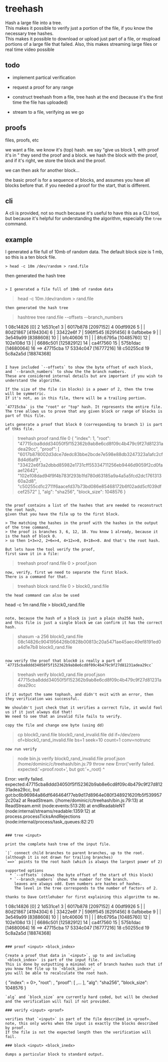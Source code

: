 
# treehash

Hash a large file into a tree.  
This makes it possible to verify just a portion of the file, if you know the necessary tree hashes.  
This makes it possible to download or upload just part of a file, or reupload portions of a large file that failed.
Also, this makes streaming large files or real time video possible

## todo

* implement partical verification

* request a proof for any range

* construct treehash from a file, tree hash at the end (because it's the first time the file has uploaded)

* stream to a file, verifying as we go

## proofs

files, proofs, etc

we want a file. we know it's (top) hash.
we say "give us block 1, with proof it's in <hash>"
they send the proof and a block.
we hash the block with the proof, and if it's right, we store the block and the proof.

we can then ask for another block...

the basic proof is for a sequence of blocks, and assumes you have all blocks before that.
if you needed a proof for the start, that is different.


## cli

A cli is provided, not so much because it's useful to have this as a CLI tool,
but because it's helpful for understanding the algorithm, especially the `tree` command.

## example

I generated a file full of 10mb of random data.
The default block size is 1 mb, so this is a ten block file.

```
> head -c 10m /dev/random > rand.file
```
then generated the hash tree

```

> I generated a file full of 10mb of random data

```
> head -c 10m /dev/random > rand.file
```
then generated the hash tree

```
> hashtree tree rand.file --offsets --branch_numbers

 1             08c14826 [0]
 2           1d531ce1
 3           | 6017b878 [2097152]
 4         00df9926
 5         | | 80d21867 [4194304]
 6         | 33422e6f
 7         |   596ff545 [6291456]
 8       0afbbebe
 9       | |   3e549a99 [8388608]
10       | | bfc40606
11       | | | 8fc6795a [10485760]
12       | 102e108d
13       |   | 6686c501 [12582912]
14       |   ca4f7560
15       |     575b1dac [14680064]
16 ==> 47715cba
17             5334c047 [16777216]
18           c50255cd
19             5c8a2a5d [18874368]
 ```

I have included `--offsets` to show the byte offset of each block,
and `--branch_numbers` to show the the branch numbers.
These are considered internal details but are important if you wish to understand the algorithm.

If the size of the file (in blocks) is a power of 2, then the tree will be symmetric.
If it's not, as in this file, there will be a trailing portion.

`47715cba` is the "root" or "top" hash. It represents the entire file.
The tree allows us to prove that any given block or range of blocks is part of this file.

Lets generate a proof that block 0 (corresponding to branch 1) is part of thks file.

```
> treehash proof rand.file 0
{
  "index": 1,
  "root": "47715cba8ddd34050f5f152362b9ab8e6cd8f09c4b479c9f27d81231adea29cc",
  "proof": [
    "6017b878002d3dce7dedc83bbe2bcde7e598e88db3247323a1afc2cf8d4d6af9",
    "33422e6f3a2dbbd85982e1731cff55334711256eb9446d9059f2cd0faae12642",
    "102e108dad94f9f4b783f293b1fd780d63185a9a4a5a5fcd2dc176131360a2d8",
    "c50255cd1c2711f6aacefd37b73bd086e85468172b6f02add5cf039dfcef2572"
  ],
  "alg": "sha256",
  "block_size": 1048576
}
```

the proof contains a list of the hashes that are needed to reconstruct the root hash,
given that you have the file up to the first block.

> The matching the hashes in the proof with the hashes in the output of the tree command,
> the proof is branches 3, 6, 12, 18. You know 1 already, because it is the hash of block 0.
> so then 1+3=>2, 2+6=>4, 4+12=>8, 8+18=>8. And that's the root hash.

But lets have the tool verify the proof,
first save it in a file:
```
> treehash proof rand.file 0 > proof.json
```
now, verify, first we need to separate the first block.
There is a command for that.

```
> treehash block rand.file 0 > block0_rand.file
```
the head command can also be used
```
head -c 1m rand.file > block0_rand.file
```

note, because the hash of a block is just a plain sha256 hash,
and this file is just a single block we can confirm it has the correct hash.
```
> shasum -a 256 block0_rand.file 
08c14826c9041956426b0828b00813c20a5471ae45aec49ef8191ed0a4d1e7b8  block0_rand.file
```

now verify the proof that block0 is really a part of `47715cba8ddd34050f5f152362b9ab8e6cd8f09c4b479c9f27d81231adea29cc`
```
> treehash verify block0_rand.file proof.json
47715cba8ddd34050f5f152362b9ab8e6cd8f09c4b479c9f27d81231adea29cc
```
if it output the same tophash, and didn't exit with an error, then they verification was successful.

We shouldn't just check that it verifies a correct file, it would fool us if it just always did that!
We need to see that an invalid file fails to verify.

copy the file and change one byte (using dd)
```
> cp block0_rand.file block0_rand_invalid.file
> dd if=/dev/zero of=block0_rand_invalid.file bs=1 seek=10 count=1 conv=notrunc
```
now run verify

```
> node bin.js verify block0_rand_invalid.file proof.json 
/home/dominic/c/treehash/bin.js:79
      throw new Error('verify failed. expected:'+proof.root+', but got:'+_root)
      ^

Error: verify failed. expected:47715cba8ddd34050f5f152362b9ab8e6cd8f09c4b479c9f27d81231adea29cc, but got:bc6b96984a86df646464f77eb9d17d8964e080f348921620fb5f5399572c20a2
    at ReadStream.<anonymous> (/home/dominic/c/treehash/bin.js:79:13)
    at ReadStream.emit (node:events:513:28)
    at endReadableNT (node:internal/streams/readable:1359:12)
    at process.processTicksAndRejections (node:internal/process/task_queues:82:21)

```

### tree <input>

print the complete hash tree of the input file.

`|` connect child branches to parent branches, up to the root.
(although it is not drawn for trailing branches)
`==>` points to the root hash (which is always the largest power of 2)

supported options
  * `--offsets` (shows the byte offset of the start of this block)
  * `--branch_numbers` shows the number for the branch.
    leaves are always odd. Even numbers are hashes of hashes.
    The level in the tree corresponds to the number of factors of 2.

thanks to Dave Cottlehuber for first explaining this algorithm to me.

```
 1             08c14826 [0]
 2           1d531ce1
 3           | 6017b878 [2097152]
 4         00df9926
 5         | | 80d21867 [4194304]
 6         | 33422e6f
 7         |   596ff545 [6291456]
 8       0afbbebe
 9       | |   3e549a99 [8388608]
10       | | bfc40606
11       | | | 8fc6795a [10485760]
12       | 102e108d
13       |   | 6686c501 [12582912]
14       |   ca4f7560
15       |     575b1dac [14680064]
16 ==> 47715cba
17             5334c047 [16777216]
18           c50255cd
19             5c8a2a5d [18874368]
```

### proof <input> <block_index>

Create a proof that data in `<input>`, up to and including `<block_index>` is part of the input file.
This is done by outputting a minimal set of branch hashes such that if you know the file up to `<block_index>`,
you will be able to recalculate the root hash.

```
{
  "index": <integer >= 0>,
  "root": <sha256 hash>,
  "proof": [
    <sha256 hash>,...
  ],
  "alg": "sha256",
  "block_size": 1048576
}
```
`alg` and `block_size` are currently hard coded, but will be checked and the verification will fail if not provided.

### verify <input> <proof>

verifies that `<input>` is part of the file described in <proof>.
note, this only works when the input is exactly the blocks described by proof.
If the file is not the expected length then the verification will fail.

### block <input> <block_inedx>

dumps a particular block to standard output.